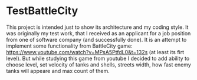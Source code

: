 # TestBattleCity
This project is intended just to show its architecture and my coding style.
It was originally my test work, that I received as an applicant for a job position from one of 
software company (and successfully done). It is an attempt to implement some functionality from 
BattleCity game: https://www.youtube.com/watch?v=MPsA5PtfdL0&t=132s (at least its firt level).
But while studying this game from youtube I decided to add ability to choose level, set velocity
of tanks and shells, streets width, how fast enemy tanks will appeare and max count of them.
